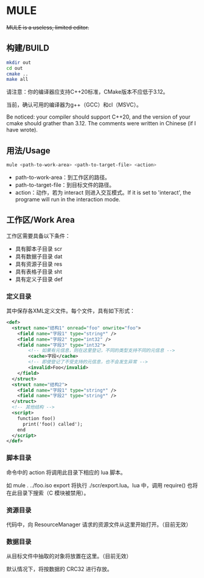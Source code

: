 # MULE

~~MULE is a useless, limited editor.~~

## 构建/BUILD
```bash
mkdir out
cd out
cmake ..
make all
```

请注意：你的编译器应支持C++20标准，CMake版本不应低于3.12。

当前，确认可用的编译器为g++（GCC）和cl（MSVC）。

Be noticed: your compiler should support C++20, and the version of your cmake should grather than 3.12.
The comments were written in Chinese (if I have wrote).

## 用法/Usage
```bash
mule <path-to-work-area> <path-to-target-file> <action>
```

* path-to-work-area：到工作区的路径。
* path-to-target-file：到目标文件的路径。
* action：动作，若为 interact 则进入交互模式。If it is set to 'interact', the programe will run in the interaction mode.

## 工作区/Work Area
工作区需要具备以下条件：
* 具有脚本子目录 scr
* 具有数据子目录 dat
* 具有资源子目录 res
* 具有表格子目录 sht
* 具有定义子目录 def

### 定义目录
其中保存各XML定义文件。每个文件，具有如下形式：
```xml
<def>
  <struct name="结构1" onread="foo" onwrite="foo">
    <field name="字段1" type="string*" />
    <field name="字段2" type="int32" />
    <field name="字段3" type="int32">
        <!-- 如果有元信息，则在这里登记，不同的类型支持不同的元信息 -->
        <cache>字段</cache>
        <!-- 即使登记了不受支持的元信息，也不会发生异常 -->
        <invalid>Foo</invalid>
    </field>
  </struct>
  <struct name="结构2">
    <field name="字段1" type="string*" />
    <field name="字段2" type="string*" />
  </struct>
  <!-- 其他结构 -->
  <script>
    function foo()
      print('foo() called');
    end
  </script>
</def>
```

### 脚本目录
命令中的 action 将调用此目录下相应的 lua 脚本。

如 mule . ../foo.iso export 将执行 ./scr/export.lua。lua 中，调用 require() 也将在此目录下搜索（C 模块被禁用）。

### 资源目录
代码中，向 ResourceManager 请求的资源文件从这里开始打开。（目前无效）

### 数据目录
从目标文件中抽取的对象将放置在这里。（目前无效）

默认情况下，将按数据的 CRC32 进行存放。
